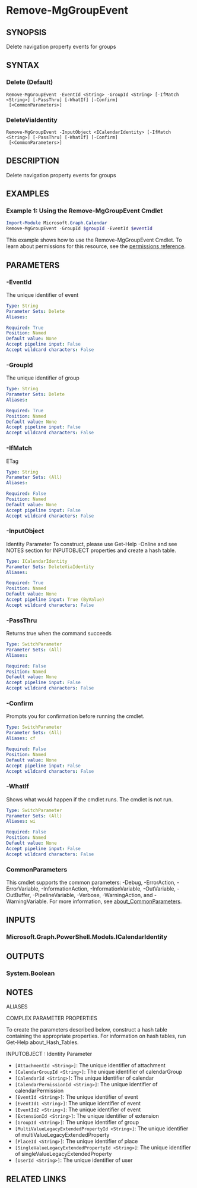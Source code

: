 ﻿---
external help file: Microsoft.Graph.Calendar-help.xml
Module Name: Microsoft.Graph.Calendar
online version: https://docs.microsoft.com/en-us/powershell/module/microsoft.graph.calendar/remove-mggroupevent
schema: 2.0.0
---

# Remove-MgGroupEvent

## SYNOPSIS
Delete navigation property events for groups

## SYNTAX

### Delete (Default)
```
Remove-MgGroupEvent -EventId <String> -GroupId <String> [-IfMatch <String>] [-PassThru] [-WhatIf] [-Confirm]
 [<CommonParameters>]
```

### DeleteViaIdentity
```
Remove-MgGroupEvent -InputObject <ICalendarIdentity> [-IfMatch <String>] [-PassThru] [-WhatIf] [-Confirm]
 [<CommonParameters>]
```

## DESCRIPTION
Delete navigation property events for groups

## EXAMPLES

### Example 1: Using the Remove-MgGroupEvent Cmdlet
```powershell
Import-Module Microsoft.Graph.Calendar
Remove-MgGroupEvent -GroupId $groupId -EventId $eventId
```

This example shows how to use the Remove-MgGroupEvent Cmdlet.
To learn about permissions for this resource, see the [permissions reference](/graph/permissions-reference).

## PARAMETERS

### -EventId
The unique identifier of event

```yaml
Type: String
Parameter Sets: Delete
Aliases:

Required: True
Position: Named
Default value: None
Accept pipeline input: False
Accept wildcard characters: False
```

### -GroupId
The unique identifier of group

```yaml
Type: String
Parameter Sets: Delete
Aliases:

Required: True
Position: Named
Default value: None
Accept pipeline input: False
Accept wildcard characters: False
```

### -IfMatch
ETag

```yaml
Type: String
Parameter Sets: (All)
Aliases:

Required: False
Position: Named
Default value: None
Accept pipeline input: False
Accept wildcard characters: False
```

### -InputObject
Identity Parameter
To construct, please use Get-Help -Online and see NOTES section for INPUTOBJECT properties and create a hash table.

```yaml
Type: ICalendarIdentity
Parameter Sets: DeleteViaIdentity
Aliases:

Required: True
Position: Named
Default value: None
Accept pipeline input: True (ByValue)
Accept wildcard characters: False
```

### -PassThru
Returns true when the command succeeds

```yaml
Type: SwitchParameter
Parameter Sets: (All)
Aliases:

Required: False
Position: Named
Default value: None
Accept pipeline input: False
Accept wildcard characters: False
```

### -Confirm
Prompts you for confirmation before running the cmdlet.

```yaml
Type: SwitchParameter
Parameter Sets: (All)
Aliases: cf

Required: False
Position: Named
Default value: None
Accept pipeline input: False
Accept wildcard characters: False
```

### -WhatIf
Shows what would happen if the cmdlet runs.
The cmdlet is not run.

```yaml
Type: SwitchParameter
Parameter Sets: (All)
Aliases: wi

Required: False
Position: Named
Default value: None
Accept pipeline input: False
Accept wildcard characters: False
```

### CommonParameters
This cmdlet supports the common parameters: -Debug, -ErrorAction, -ErrorVariable, -InformationAction, -InformationVariable, -OutVariable, -OutBuffer, -PipelineVariable, -Verbose, -WarningAction, and -WarningVariable. For more information, see [about_CommonParameters](http://go.microsoft.com/fwlink/?LinkID=113216).

## INPUTS

### Microsoft.Graph.PowerShell.Models.ICalendarIdentity
## OUTPUTS

### System.Boolean
## NOTES

ALIASES

COMPLEX PARAMETER PROPERTIES

To create the parameters described below, construct a hash table containing the appropriate properties. For information on hash tables, run Get-Help about_Hash_Tables.


INPUTOBJECT <ICalendarIdentity>: Identity Parameter
  - `[AttachmentId <String>]`: The unique identifier of attachment
  - `[CalendarGroupId <String>]`: The unique identifier of calendarGroup
  - `[CalendarId <String>]`: The unique identifier of calendar
  - `[CalendarPermissionId <String>]`: The unique identifier of calendarPermission
  - `[EventId <String>]`: The unique identifier of event
  - `[EventId1 <String>]`: The unique identifier of event
  - `[EventId2 <String>]`: The unique identifier of event
  - `[ExtensionId <String>]`: The unique identifier of extension
  - `[GroupId <String>]`: The unique identifier of group
  - `[MultiValueLegacyExtendedPropertyId <String>]`: The unique identifier of multiValueLegacyExtendedProperty
  - `[PlaceId <String>]`: The unique identifier of place
  - `[SingleValueLegacyExtendedPropertyId <String>]`: The unique identifier of singleValueLegacyExtendedProperty
  - `[UserId <String>]`: The unique identifier of user

## RELATED LINKS
